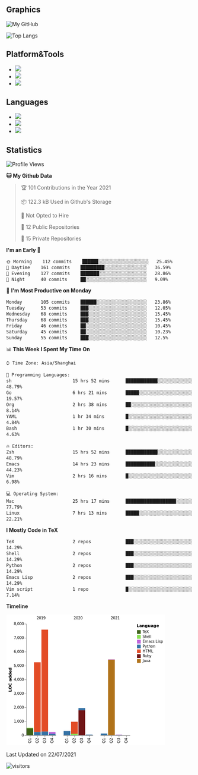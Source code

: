 ## Graphics

![My GitHub](https://github-readme-stats.vercel.app/api?username=SteamedFish&count_private=true&show_icons=true&theme=buefy&include_all_commits=false)

![Top Langs](https://github-readme-stats.vercel.app/api/top-langs/?username=SteamedFish&theme=buefy&hide=ruby&count_private=true&show_icons=true&layout=compact)

## Platform&Tools

* [![](https://img.shields.io/badge/ArchLinux--purple?style=flat-square&logo=ArchLinux)](https://www.archlinux.org/)
* [![](https://img.shields.io/badge/Gentoo-testing-purple?style=flat-square&logo=Gentoo)](https://www.gentoo.org/)
* [![](https://img.shields.io/badge/Doom%20Emacs-28-blue?style=flat-square&logo=Gnu%20emacs&logoColor=white)](https://www.gnu.org/software/emacs/)

## Languages

* [![](https://img.shields.io/badge/-Python-3776AB?style=flat-square&logo=python&logoColor=white)](https://www.python.org/)
* [![](https://img.shields.io/badge/-Bash-00ADD8?style=flat-square&logo=Gnu-bash&logoColor=white)](https://www.gnu.org/software/bash/)
* [![](https://img.shields.io/badge/-Go-00ADD8?style=flat-square&logo=go&logoColor=white)](https://golang.org/)

## Statistics

<!--START_SECTION:waka-->
![Profile Views](http://img.shields.io/badge/Profile%20Views-3-blue)

**🐱 My Github Data** 

> 🏆 101 Contributions in the Year 2021
 > 
> 📦 122.3 kB Used in Github's Storage 
 > 
> 🚫 Not Opted to Hire
 > 
> 📜 12 Public Repositories 
 > 
> 🔑 15 Private Repositories  
 > 
**I'm an Early 🐤** 

```text
🌞 Morning    112 commits    ██████░░░░░░░░░░░░░░░░░░░   25.45% 
🌆 Daytime    161 commits    █████████░░░░░░░░░░░░░░░░   36.59% 
🌃 Evening    127 commits    ███████░░░░░░░░░░░░░░░░░░   28.86% 
🌙 Night      40 commits     ██░░░░░░░░░░░░░░░░░░░░░░░   9.09%

```
📅 **I'm Most Productive on Monday** 

```text
Monday       105 commits    ██████░░░░░░░░░░░░░░░░░░░   23.86% 
Tuesday      53 commits     ███░░░░░░░░░░░░░░░░░░░░░░   12.05% 
Wednesday    68 commits     ███░░░░░░░░░░░░░░░░░░░░░░   15.45% 
Thursday     68 commits     ███░░░░░░░░░░░░░░░░░░░░░░   15.45% 
Friday       46 commits     ██░░░░░░░░░░░░░░░░░░░░░░░   10.45% 
Saturday     45 commits     ██░░░░░░░░░░░░░░░░░░░░░░░   10.23% 
Sunday       55 commits     ███░░░░░░░░░░░░░░░░░░░░░░   12.5%

```


📊 **This Week I Spent My Time On** 

```text
⌚︎ Time Zone: Asia/Shanghai

💬 Programming Languages: 
sh                       15 hrs 52 mins      ████████████░░░░░░░░░░░░░   48.79% 
Go                       6 hrs 21 mins       █████░░░░░░░░░░░░░░░░░░░░   19.57% 
Org                      2 hrs 38 mins       ██░░░░░░░░░░░░░░░░░░░░░░░   8.14% 
YAML                     1 hr 34 mins        █░░░░░░░░░░░░░░░░░░░░░░░░   4.84% 
Bash                     1 hr 30 mins        █░░░░░░░░░░░░░░░░░░░░░░░░   4.63%

🔥 Editors: 
Zsh                      15 hrs 52 mins      ████████████░░░░░░░░░░░░░   48.79% 
Emacs                    14 hrs 23 mins      ███████████░░░░░░░░░░░░░░   44.23% 
Vim                      2 hrs 16 mins       █░░░░░░░░░░░░░░░░░░░░░░░░   6.98%

💻 Operating System: 
Mac                      25 hrs 17 mins      ███████████████████░░░░░░   77.79% 
Linux                    7 hrs 13 mins       █████░░░░░░░░░░░░░░░░░░░░   22.21%

```

**I Mostly Code in TeX** 

```text
TeX                      2 repos             ███░░░░░░░░░░░░░░░░░░░░░░   14.29% 
Shell                    2 repos             ███░░░░░░░░░░░░░░░░░░░░░░   14.29% 
Python                   2 repos             ███░░░░░░░░░░░░░░░░░░░░░░   14.29% 
Emacs Lisp               2 repos             ███░░░░░░░░░░░░░░░░░░░░░░   14.29% 
Vim script               1 repo              █░░░░░░░░░░░░░░░░░░░░░░░░   7.14%

```


**Timeline**

![Chart not found](https://raw.githubusercontent.com/SteamedFish/SteamedFish/master/charts/bar_graph.png) 


 Last Updated on 22/07/2021
<!--END_SECTION:waka-->

![visitors](https://visitor-badge.laobi.icu/badge?page_id=SteamedFish.SteamedFish)
